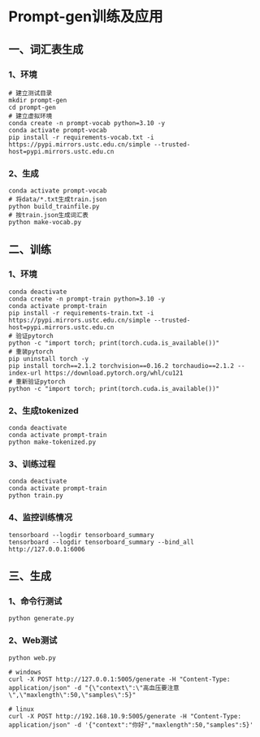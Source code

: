 # Prompt-gen训练及应用

## 一、词汇表生成

### 1、环境

```shell
# 建立测试目录
mkdir prompt-gen
cd prompt-gen
# 建立虚拟环境
conda create -n prompt-vocab python=3.10 -y
conda activate prompt-vocab
pip install -r requirements-vocab.txt -i https://pypi.mirrors.ustc.edu.cn/simple --trusted-host=pypi.mirrors.ustc.edu.cn
```

### 2、生成

```shell
conda activate prompt-vocab
# 将data/*.txt生成train.json
python build_trainfile.py
# 按train.json生成词汇表
python make-vocab.py
```

## 二、训练

### 1、环境

```shell
conda deactivate
conda create -n prompt-train python=3.10 -y
conda activate prompt-train
pip install -r requirements-train.txt -i https://pypi.mirrors.ustc.edu.cn/simple --trusted-host=pypi.mirrors.ustc.edu.cn
# 验证pytorch
python -c "import torch; print(torch.cuda.is_available())"
# 重装pytorch
pip uninstall torch -y
pip install torch==2.1.2 torchvision==0.16.2 torchaudio==2.1.2 --index-url https://download.pytorch.org/whl/cu121
# 重新验证pytorch
python -c "import torch; print(torch.cuda.is_available())"
```

### 2、生成tokenized

```shell
conda deactivate
conda activate prompt-train
python make-tokenized.py
```

### 3、训练过程

```shell
conda deactivate
conda activate prompt-train
python train.py
```

### 4、监控训练情况

```shell
tensorboard --logdir tensorboard_summary
tensorboard --logdir tensorboard_summary --bind_all
http://127.0.0.1:6006
```

## 三、生成

### 1、命令行测试

```shell
python generate.py
```

### 2、Web测试

```shell
python web.py
```

```shell
# windows
curl -X POST http://127.0.0.1:5005/generate -H "Content-Type: application/json" -d "{\"context\":\"高血压要注意\",\"maxlength\":50,\"samples\":5}"

# linux
curl -X POST http://192.168.10.9:5005/generate -H "Content-Type: application/json" -d '{"context":"你好","maxlength":50,"samples":5}'
```

